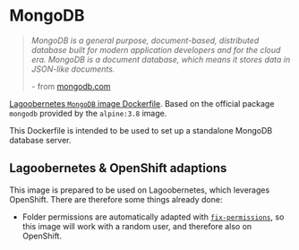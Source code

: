 # MongoDB

> _MongoDB is a general purpose, document-based, distributed database built for modern application developers and for the cloud era. MongoDB is a document database, which means it stores data in JSON-like documents._
>
> \- from [mongodb.com](https://www.mongodb.com/)

[Lagoobernetes `MongoDB` image Dockerfile](https://github.com/amazeeio/lagoobernetes/blob/master/images/mongo/Dockerfile). Based on the official package `mongodb` provided by the `alpine:3.8` image.

This Dockerfile is intended to be used to set up a standalone MongoDB database server.

## Lagoobernetes & OpenShift adaptions

This image is prepared to be used on Lagoobernetes, which leverages OpenShift. There are therefore some things already done:

* Folder permissions are automatically adapted with [`fix-permissions`](https://github.com/sclorg/s2i-base-container/blob/master/core/root/usr/bin/fix-permissions), so this image will work with a random user, and therefore also on OpenShift.

